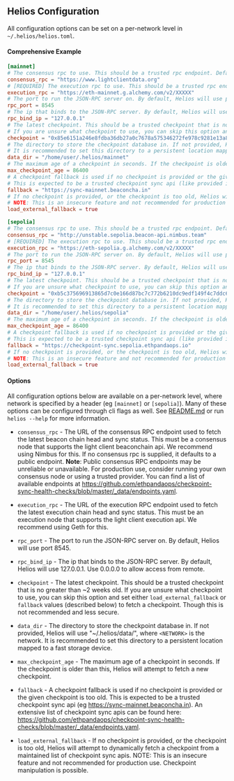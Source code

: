 ## Helios Configuration

All configuration options can be set on a per-network level in `~/.helios/helios.toml`.

#### Comprehensive Example

```toml
[mainnet]
# The consensus rpc to use. This should be a trusted rpc endpoint. Defaults to "https://www.lightclientdata.org".
consensus_rpc = "https://www.lightclientdata.org"
# [REQUIRED] The execution rpc to use. This should be a trusted rpc endpoint.
execution_rpc = "https://eth-mainnet.g.alchemy.com/v2/XXXXX"
# The port to run the JSON-RPC server on. By default, Helios will use port 8545.
rpc_port = 8545
# The ip that binds to the JSON-RPC server. By default, Helios will use 127.0.0.1. Use 0.0.0.0 to allow access from remote.
rpc_bind_ip = "127.0.0.1"
# The latest checkpoint. This should be a trusted checkpoint that is no greater than ~2 weeks old.
# If you are unsure what checkpoint to use, you can skip this option and set either `load_external_fallback` or `fallback` values (described below) to fetch a checkpoint. Though this is not recommended and less secure.
checkpoint = "0x85e6151a246e8fdba36db27a0c7678a575346272fe978c9281e13a8b26cdfa68"
# The directory to store the checkpoint database in. If not provided, Helios will use "~/.helios/data/mainnet", where `mainnet` is the network.
# It is recommended to set this directory to a persistent location mapped to a fast storage device.
data_dir = "/home/user/.helios/mainnet"
# The maximum age of a checkpoint in seconds. If the checkpoint is older than this, Helios will attempt to fetch a new checkpoint.
max_checkpoint_age = 86400
# A checkpoint fallback is used if no checkpoint is provided or the given checkpoint is too old.
# This is expected to be a trusted checkpoint sync api (like provided in https://github.com/ethpandaops/checkpoint-sync-health-checks/blob/master/_data/endpoints.yaml).
fallback = "https://sync-mainnet.beaconcha.in"
# If no checkpoint is provided, or the checkpoint is too old, Helios will attempt to dynamically fetch a checkpoint from a maintained list of checkpoint sync apis.
# NOTE: This is an insecure feature and not recommended for production use. Checkpoint manipulation is possible.
load_external_fallback = true

[sepolia]
# The consensus rpc to use. This should be a trusted rpc endpoint. Defaults to Nimbus testnet.
consensus_rpc = "http://unstable.sepolia.beacon-api.nimbus.team"
# [REQUIRED] The execution rpc to use. This should be a trusted rpc endpoint.
execution_rpc = "https://eth-sepolia.g.alchemy.com/v2/XXXXX"
# The port to run the JSON-RPC server on. By default, Helios will use port 8545.
rpc_port = 8545
# The ip that binds to the JSON-RPC server. By default, Helios will use 127.0.0.1. Use 0.0.0.0 to allow access from remote.
rpc_bind_ip = "127.0.0.1"
# The latest checkpoint. This should be a trusted checkpoint that is no greater than ~2 weeks old.
# If you are unsure what checkpoint to use, you can skip this option and set either `load_external_fallback` or `fallback` values (described below) to fetch a checkpoint. Though this is not recommended and less secure.
checkpoint = "0xb5c375696913865d7c0e166d87bc7c772b6210dc9edf149f4c7ddc6da0dd4495"
# The directory to store the checkpoint database in. If not provided, Helios will use "~/.helios/data/sepolia", where `sepolia` is the network.
# It is recommended to set this directory to a persistent location mapped to a fast storage device.
data_dir = "/home/user/.helios/sepolia"
# The maximum age of a checkpoint in seconds. If the checkpoint is older than this, Helios will attempt to fetch a new checkpoint.
max_checkpoint_age = 86400
# A checkpoint fallback is used if no checkpoint is provided or the given checkpoint is too old.
# This is expected to be a trusted checkpoint sync api (like provided in https://github.com/ethpandaops/checkpoint-sync-health-checks/blob/master/_data/endpoints.yaml).
fallback = "https://checkpoint-sync.sepolia.ethpandaops.io"
# If no checkpoint is provided, or the checkpoint is too old, Helios will attempt to dynamically fetch a checkpoint from a maintained list of checkpoint sync apis.
# NOTE: This is an insecure feature and not recommended for production use. Checkpoint manipulation is possible.
load_external_fallback = true
```


#### Options

All configuration options below are available on a per-network level, where network is specified by a header (eg `[mainnet]` or `[sepolia]`). Many of these options can be configured through cli flags as well. See [README.md](./README.md#additional-options) or run `helios --help` for more information.


- `consensus_rpc` - The URL of the consensus RPC endpoint used to fetch the latest beacon chain head and sync status. This must be a consensus node that supports the light client beaconchain api. We recommend using Nimbus for this. If no consensus rpc is supplied, it defaults to a public endpoint. **Note**: Public consensus RPC endpoints may be unreliable or unavailable. For production use, consider running your own consensus node or using a trusted provider. You can find a list of available endpoints at https://github.com/ethpandaops/checkpoint-sync-health-checks/blob/master/_data/endpoints.yaml.

- `execution_rpc` - The URL of the execution RPC endpoint used to fetch the latest execution chain head and sync status. This must be an execution node that supports the light client execution api. We recommend using Geth for this.

- `rpc_port` - The port to run the JSON-RPC server on. By default, Helios will use port 8545.

- `rpc_bind_ip` - The ip that binds to the JSON-RPC server. By default, Helios will use 127.0.0.1. Use 0.0.0.0 to allow access from remote.

- `checkpoint` - The latest checkpoint. This should be a trusted checkpoint that is no greater than ~2 weeks old. If you are unsure what checkpoint to use, you can skip this option and set either `load_external_fallback` or `fallback` values (described below) to fetch a checkpoint. Though this is not recommended and less secure.

- `data_dir` - The directory to store the checkpoint database in. If not provided, Helios will use "~/.helios/data/<NETWORK>", where `<NETWORK>` is the network. It is recommended to set this directory to a persistent location mapped to a fast storage device.

- `max_checkpoint_age` - The maximum age of a checkpoint in seconds. If the checkpoint is older than this, Helios will attempt to fetch a new checkpoint.

- `fallback` - A checkpoint fallback is used if no checkpoint is provided or the given checkpoint is too old. This is expected to be a trusted checkpoint sync api (eg https://sync-mainnet.beaconcha.in). An extensive list of checkpoint sync apis can be found here: https://github.com/ethpandaops/checkpoint-sync-health-checks/blob/master/_data/endpoints.yaml.

- `load_external_fallback` - If no checkpoint is provided, or the checkpoint is too old, Helios will attempt to dynamically fetch a checkpoint from a maintained list of checkpoint sync apis. NOTE: This is an insecure feature and not recommended for production use. Checkpoint manipulation is possible.

